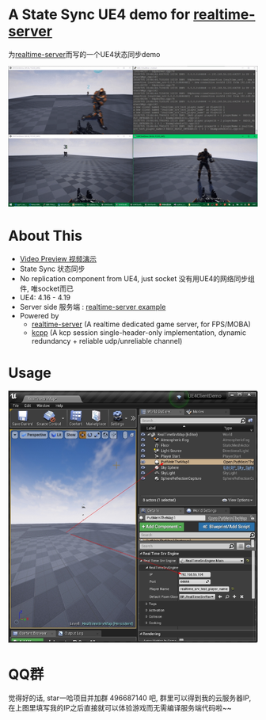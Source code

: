 
 
# A State Sync UE4 demo for [realtime-server](https://github.com/no5ix/realtime-server)


为[realtime-server](https://github.com/no5ix/realtime-server)而写的一个UE4状态同步demo


![UE4DemoScreenshot.png](./img/UE4DemoScreenshot.gif)
<!-- ![UE4DemoScreenshot.png](./img/UE4DemoScreenshot.png) -->



<!-- 

# Download & Play
 
 
- Client : [UE4ClientDemo.exe (Win32)](https://pan.baidu.com/s/1B0pMYls7JVYqEWyKH4gkXg) , just check it out !

- 客户端 : 下载 [UE4ClientDemo.exe (Win32)](https://pan.baidu.com/s/1B0pMYls7JVYqEWyKH4gkXg) 玩一下 !

- Server : A server instance is running on my VPS, so just double click the UE4ClientDemo.exe that will connect to my server automatically, enjoy !

- 服务器 : 我VPS上运行着一个服务器实例, 你只需要双击 UE4ClientDemo.exe , 它就会自动连到服务器啦 

! -->


# About This 



- [Video Preview 视频演示](https://hulinhong.com)
- State Sync 状态同步
- No replication component from UE4, just socket 没有用UE4的网络同步组件, 唯socket而已
- UE4: 4.16 - 4.19
- Server side 服务端 : [realtime-server example](https://github.com/no5ix/realtime-server/tree/master/example/for_ue4_demo)
- Powered by 
    - [realtime-server](https://github.com/no5ix/realtime-server) (A realtime dedicated game server, for FPS/MOBA)
    - [kcpp](https://github.com/no5ix/kcpp) (A kcp session single-header-only implementation, dynamic redundancy + reliable udp/unreliable channel)


# Usage


![UE4DemoUsage.jpg](./img/UE4DemoUsage.jpg)


# QQ群

觉得好的话, star一哈项目并加群 496687140 吧, 群里可以得到我的云服务器IP, 在上图里填写我的IP之后直接就可以体验游戏而无需编译服务端代码啦~~
